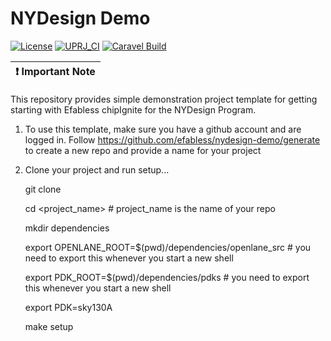 # NYDesign Demo

[![License](https://img.shields.io/badge/License-Apache%202.0-blue.svg)](https://opensource.org/licenses/Apache-2.0) [![UPRJ_CI](https://github.com/efabless/caravel_project_example/actions/workflows/user_project_ci.yml/badge.svg)](https://github.com/efabless/caravel_project_example/actions/workflows/user_project_ci.yml) [![Caravel Build](https://github.com/efabless/caravel_project_example/actions/workflows/caravel_build.yml/badge.svg)](https://github.com/efabless/caravel_project_example/actions/workflows/caravel_build.yml)

| :exclamation: Important Note            |
|-----------------------------------------|

This repository provides simple demonstration project template for getting starting with Efabless chipIgnite for the NYDesign Program.

1. To use this template, make sure you have a github account and are logged in.   Follow https://github.com/efabless/nydesign-demo/generate to create a new repo and provide a name for your project 
   
2. Clone your project and run setup...

	git clone <your github repo URL>
  
	cd <project_name> # project_name is the name of your repo

	mkdir dependencies

	export OPENLANE_ROOT=$(pwd)/dependencies/openlane_src # you need to export this whenever you start a new shell

	export PDK_ROOT=$(pwd)/dependencies/pdks # you need to export this whenever you start a new shell

	export PDK=sky130A

	make setup
